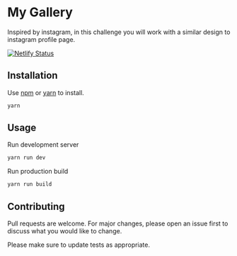 # My Gallery

Inspired by instagram, in this challenge you will work with a similar design to instagram profile page.

[![Netlify Status](https://api.netlify.com/api/v1/badges/0905639f-eb43-47f1-90e3-427021c6defa/deploy-status)](https://app.netlify.com/sites/lucid-beaver-abf335/deploys)

## Installation

Use [npm](https://www.npmjs.com/) or [yarn](https://yarnpkg.com/) to install.

```bash
yarn
```

## Usage

Run development server

```bash
yarn run dev
```

Run production build

```bash
yarn run build
```

## Contributing

Pull requests are welcome. For major changes, please open an issue first to discuss what you would like to change.

Please make sure to update tests as appropriate.
